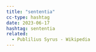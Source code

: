 ```yaml
---
title: "sententia"
cc-type: hashtag
date: 2023-06-17
hashtag: sententia
related:
  - Publilius Syrus - Wikipedia
---
```


